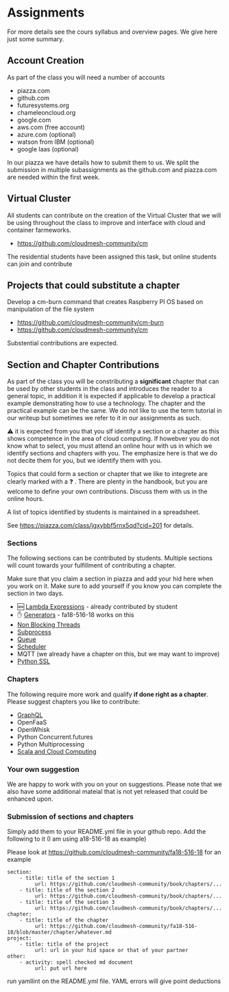 # Assignments

For more details see the cours syllabus and overview pages. We give
here just some summary.

## Account Creation

As part of the class you will need a number of accounts

* piazza.com
* github.com
* futuresystems.org
* chameleoncloud.org
* google.com
* aws.com (free account)
* azure.com (optional)
* watson from IBM (optional)
* google Iaas (optional)

In our piazza we have details how to submit them to us. We split the
submission in multiple subassignments as the github.com and piazza.com
are needed within the first week.

## Virtual Cluster

All students can contribute on the creation of the Virtual Cluster
that we will be using throughout the class to improve and interface
with cloud and container farmeworks.

* <https://github.com/cloudmesh-community/cm>

The residential students have been assigned this task, but online
students can join and contribute

## Projects that could substitute a chapter 

Develop a cm-burn command that creates Raspberry PI OS based on
manipulation of the file system

* <https://github.com/cloudmesh-community/cm-burn>
* <https://github.com/cloudmesh-community/cm>

Substential contributions are expected.

## Section and Chapter Contributions

As part of the class you will be constributing a **significant**
chapter that can be used by other students in the class and introduces
the reader to a general topic, in addition it is expected if
applicable to develop a practical example demonstrating how to use a
technology. The chapter and the practical example can be the same. We
do not like to use the term tutorial in our writeup but sometimes we
refer to it in our assignments as such.

:warning: it is expected from you that you slf identify a section or a 
chapter as this shows competence in the area of cloud computing. If 
howebver you do not know what to select, you must attend an online hour 
with us in which we identify sections and chapters with you. The 
emphasize here is that we do not decite them for you, but we identify 
them with you.

Topics that could form a section or chapter that we like to integrete 
are clearly marked with a :question: . There are plenty in the handbook, 
but you are welcome to define your own contributions. Discuss them with 
us in the online hours.

A list of topics identified by students is maintained in a spreadsheet.

See <https://piazza.com/class/jgxybbf5rnx5qd?cid=201> for details.

### Sections

The following sections can be contributed by students. Multiple
sections will count towards your fulfillment of contributing a
chapter.

Make sure that you claim a section in piazza and add your hid here when you work on it.
Make sure to add yourself if you know you can complete the section in two days.

* :new: [Lambda Expressions](#lambda-expressions) - already contributed by student
* :hand: [Generators](#generators) - fa18-516-18 works on this
* [Non Blocking Threads](#non-blocking-threads)
* [Subprocess](#subprocess)
* [Queue](#queue)
* [Scheduler](#scheduler)
* MQTT (we already have a chapter on this, but we may want to improve)
* [Python SSL](#python-ssl)

### Chapters

The following require more work and qualify **if done right as a
chapter**. Please suggest chapters you like to contribute:

* [GraphQL](#s-graphql)
* OpenFaaS
* OpenWhisk
* Python Concurrent.futures
* Python Multiprocessing
* [Scala and Cloud Computing](#scala-and-cloud-computing)

### Your own suggestion

We are happy to work with you on your on suggestions. Please note that
we also have some additional mateial that is not yet released that
could be enhanced upon.

### Submission of sections and chapters

Simply add them to your README.yml file in your github repo.
Add the following to it (I am using a18-516-18 as example)

Please look at <https://github.com/cloudmesh-community/fa18-516-18>
for an example

```
section:
    - title: title of the section 1
         url: https://github.com/cloudmesh-community/book/chapters/...
    - title: title of the section 2
         url: https://github.com/cloudmesh-community/book/chapters/...    
    - title: title of the section 3
         url: https://github.com/cloudmesh-community/book/chapters/...         
chapter:
    - title: title of the chapter
         url: https://github.com/cloudmesh-community/fa18-516-18/blob/master/chapter/whatever.md         
project:
    - title: title of the project
         url: url in your hid space or that of your partner
other:
    - activity: spell checked md document
         url: put url here
```

run yamllint on the README.yml file. YAML errors will give point deductions

